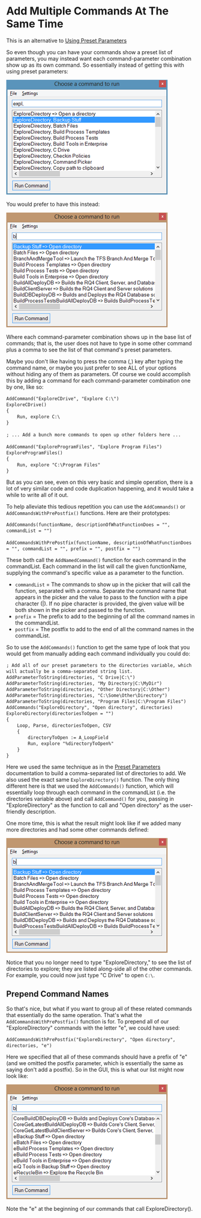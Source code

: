 # Add Multiple Commands At The Same Time

This is an alternative to [Using Preset Parameters][UsingCommandsWithParametersPage]

So even though you can have your commands show a preset list of parameters, you may instead want each command-parameter combination show up as its own command. So essentially instead of getting this with using preset parameters:

![Using Preset Parameters][UsingPresetParametersImage]

You would prefer to have this instead:

![Using Many Commands][UsingManyCommandsImage]

Where each command-parameter combination shows up in the base list of commands; that is, the user does not have to type in some other command plus a comma to see the list of that command's preset parameters.

Maybe you don't like having to press the comma (,) key after typing the command name, or maybe you just prefer to see ALL of your options without hiding any of them as parameters. Of course we could accomplish this by adding a command for each command-parameter combination one by one, like so:

```AutoHotkey
AddCommand("ExploreCDrive", "Explore C:\")
ExploreCDrive()
{
    Run, explore C:\
}

; ... Add a bunch more commands to open up other folders here ...

AddCommand("ExploreProgramFiles", "Explore Program Files")
ExploreProgramFiles()
{
    Run, explore "C:\Program Files"
}
```

But as you can see, even on this very basic and simple operation, there is a lot of very similar code and code duplication happening, and it would take a while to write all of it out.

To help alleviate this tedious repetition you can use the `AddCommands()` or `AddCommandsWithPrePostfix()` functions. Here are their prototypes:

```AutoHotkey
AddCommands(functionName, descriptionOfWhatFunctionDoes = "", commandList = "")

AddCommandsWithPrePostfix(functionName, descriptionOfWhatFunctionDoes = "", commandList = "", prefix = "", postfix = "")
```

These both call the `AddNamedCommand()` function for each command in the commandList. Each command in the list will call the given functionName, supplying the command's specific value as a parameter to the function.

* `commandList` = The commands to show up in the picker that will call the function, separated with a comma. Separate the command name that appears in the picker and the value to pass to the function with a pipe character (|). If no pipe character is provided, the given value will be both shown in the picker and passed to the function.
* `prefix` = The prefix to add to the beginning of all the command names in the commandList.
* `postfix` = The postfix to add to the end of all the command names in the commandList.

So to use the `AddCommands()` function to get the same type of look that you would get from manually adding each command individually you could do:

```AutoHotkey
; Add all of our preset parameters to the directories variable, which will actually be a comma-separated string list.
AddParameterToString(directories, "C Drive|C:\")
AddParameterToString(directories, "My Directory|C:\MyDir")
AddParameterToString(directories, "Other Directory|C:\Other")
AddParameterToString(directories, "C:\Some\Other\Directory")
AddParameterToString(directories, "Program Files|C:\Program Files")
AddCommands("ExploreDirectory", "Open directory", directories)
ExploreDirectory(directoriesToOpen = "")
{
    Loop, Parse, directoriesToOpen, CSV
    {
        directoryToOpen := A_LoopField
        Run, explore "%directoryToOpen%"
    }
}
```

Here we used the same technique as in the [Preset Parameters][UsingCommandsWithParametersPage] documentation to build a comma-separated list of directories to add. We also used the exact same `ExploreDirectory()` function. The only thing different here is that we used the `AddCommands()` function, which will essentially loop through each command in the commandList (i.e. the directories variable above) and call `AddCommand()` for you, passing in "ExploreDirectory" as the function to call and "Open directory" as the user-friendly description.

One more time, this is what the result might look like if we added many more directories and had some other commands defined:

![Using Many Commands][UsingManyCommandsImage]

Notice that you no longer need to type "ExploreDirectory," to see the list of directories to explore; they are listed along-side all of the other commands. For example, you could now just type "C Drive" to open `C:\`.

## Prepend Command Names

So that's nice, but what if you want to group all of these related commands that essentially do the same operation. That's what the `AddCommandsWithPrePostfix()` function is for. To prepend all of our "ExploreDirectory" commands with the letter "e", we could have used:

```AutoHotkey
AddCommandsWithPrePostfix("ExploreDirectory", "Open directory", directories, "e")
```

Here we specified that all of these commands should have a prefix of "e" (and we omitted the postfix parameter, which is essentially the same as saying don't add a postfix). So in the GUI, this is what our list might now look like:

![Using many commands with prefix][UsingManyCommandsWithPrefixImage]

Note the "e" at the beginning of our commands that call ExploreDirectory().

<!-- Links -->
[UsingCommandsWithParametersPage]: UsingCommandsWithParameters.md
[UsingPresetParametersImage]: Images/UsingPresetParameters.png
[UsingManyCommandsImage]: Images/UsingManyCommands.png
[UsingManyCommandsWithPrefixImage]: Images/UsingManyCommandsWithPrefix.png
